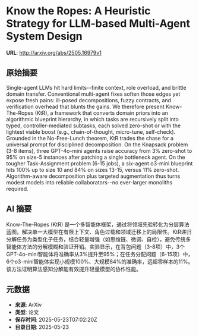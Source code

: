 # Know the Ropes: A Heuristic Strategy for LLM-based Multi-Agent System Design

**URL**: http://arxiv.org/abs/2505.16979v1

## 原始摘要

Single-agent LLMs hit hard limits--finite context, role overload, and brittle
domain transfer. Conventional multi-agent fixes soften those edges yet expose
fresh pains: ill-posed decompositions, fuzzy contracts, and verification
overhead that blunts the gains. We therefore present Know-The-Ropes (KtR), a
framework that converts domain priors into an algorithmic blueprint hierarchy,
in which tasks are recursively split into typed, controller-mediated subtasks,
each solved zero-shot or with the lightest viable boost (e.g.,
chain-of-thought, micro-tune, self-check). Grounded in the No-Free-Lunch
theorem, KtR trades the chase for a universal prompt for disciplined
decomposition. On the Knapsack problem (3-8 items), three GPT-4o-mini agents
raise accuracy from 3% zero-shot to 95% on size-5 instances after patching a
single bottleneck agent. On the tougher Task-Assignment problem (6-15 jobs), a
six-agent o3-mini blueprint hits 100% up to size 10 and 84% on sizes 13-15,
versus 11% zero-shot. Algorithm-aware decomposition plus targeted augmentation
thus turns modest models into reliable collaborators--no ever-larger monoliths
required.


## AI 摘要

Know-The-Ropes (KtR) 是一个多智能体框架，通过将领域先验转化为分层算法蓝图，解决单一大模型在有限上下文、角色过载和领域迁移上的局限性。KtR递归分解任务为类型化子任务，结合轻量增强（如思维链、微调、自检），避免传统多智能体方法的分解模糊和验证开销。实验显示，在背包问题（3-8项）中，3个GPT-4o-mini智能体将准确率从3%提升至95%；在任务分配问题（6-15项）中，6个o3-mini智能体实现小规模100%、大规模84%的准确率，远超零样本的11%。该方法证明算法感知分解能有效提升轻量模型的协作性能。

## 元数据

- **来源**: ArXiv
- **类型**: 论文
- **保存时间**: 2025-05-23T07:02:20Z
- **目录日期**: 2025-05-23
